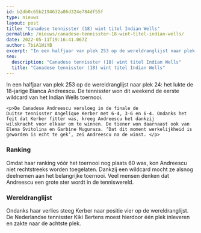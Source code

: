 ```yaml
---
id: b2db0c65b2194632a86d324e784df55f
type: nieuws
layout: post
title: "Canadese tennisster (18) wint titel Indian Wells"
permalink: /nieuws/canadese-tennisster-18-wint-titel-indian-wells/
date: 2022-05-11T19:16:41.067Z
author: 7biA1WiYB
excerpt: "In een halfjaar van plek 253 op de wereldranglijst naar plek 24: het lukte de 18-jarige Bianca Andreescu. De tennisster won dit weekend de eerste wildcard van het Indian Wells toernooi.  "
seo:
  description: "Canadese tennisster (18) wint titel Indian Wells"
  title: "Canadese tennisster (18) wint titel Indian Wells"
---
```

In een halfjaar van plek 253 op de wereldranglijst naar plek 24: het lukte de 18-jarige Bianca Andreescu. De tennisster won dit weekend de eerste wildcard van het Indian Wells toernooi.  

    <p>De Canadese Andreescu versloeg in de finale de Duitse tennisster Angelique Kerber met 6-4, 3-6 en 6-4. Ondanks het feit dat Kerber fitter was, kreeg Andreescu het dankzij wilskracht voor elkaar om te winnen. De tiener won daarnaast ook van Elena Svitolina en Garbine Muguraza. ‘Dat dit moment werkelijkheid is geworden is echt te gek’, zei Andreescu na de winst. </p>
<h3>Ranking</h3>
<p>Omdat haar ranking vóór het toernooi nog plaats 60 was, kon Andreescu niet rechtstreeks worden toegelaten. Dankzij een wildcard mocht ze alsnog deelnemen aan het belangrijke toernooi. Veel mensen denken dat Andreescu een grote ster wordt in de tenniswereld.</p>
<h3>Wereldranglijst</h3>
<p>Ondanks haar verlies steeg Kerber naar positie vier op de wereldranglijst. De Nederlandse tennisster Kiki Bertens moest hierdoor één plek inleveren en zakte naar de achtste plek.</p>  
